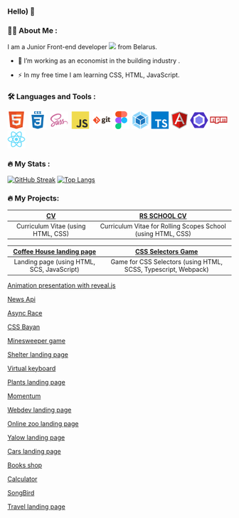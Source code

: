 ### Hello) 👋
### :woman_technologist: About Me :
I am a Junior Front-end developer <img src="https://media.giphy.com/media/WUlplcMpOCEmTGBtBW/giphy.gif" width="30"> from Belarus.

- :telescope: I’m working as an economist in the building industry .

- :zap: In my free time I am learning CSS, HTML, JavaScript.

### :hammer_and_wrench: Languages and Tools :
<div>
  <img src="https://github.com/devicons/devicon/blob/master/icons/html5/html5-original.svg" title="HTML5" alt="HTML" width="40" height="40"/>&nbsp;
  <img src="https://github.com/devicons/devicon/blob/master/icons/css3/css3-plain-wordmark.svg"  title="CSS3" alt="CSS" width="40" height="40"/>&nbsp;
  <img src="https://github.com/devicons/devicon/blob/master/icons/sass/sass-original.svg" title="SASS" alt="SASS" width="40" height="40"/>&nbsp;
  <img src="https://github.com/devicons/devicon/blob/master/icons/javascript/javascript-original.svg" title="JavaScript" alt="JavaScript" width="40" height="40"/>&nbsp;
  <img src="https://github.com/devicons/devicon/blob/master/icons/git/git-original-wordmark.svg" title="Git" **alt="Git" width="40" height="40"/>
  <img src="https://github.com/devicons/devicon/blob/master/icons/figma/figma-original.svg" title="Figma" **alt="Figma" width="40" height="40"/>
  <img src="https://github.com/devicons/devicon/blob/master/icons/webpack/webpack-original.svg" title="Webpack" **alt="Webpack" width="40" height="40"/>
  <img src="https://github.com/devicons/devicon/blob/master/icons/typescript/typescript-original.svg" title="Typescript" **alt="Typescript" width="40" height="40"/>
  <img src="https://github.com/devicons/devicon/blob/master/icons/angularjs/angularjs-original.svg" title="Angular" **alt="Angular" width="40" height="40"/>
  <img src="https://github.com/devicons/devicon/blob/master/icons/eslint/eslint-original.svg" title="ESLint" **alt="ESLint" width="40" height="40"/>
  <img src="https://github.com/devicons/devicon/blob/master/icons/npm/npm-original-wordmark.svg" title="NPM" **alt="NPM" width="40" height="40"/>
  <img src="https://github.com/devicons/devicon/blob/master/icons/react/react-original.svg" title="React" **alt="React" width="40" height="40"/>
</div>

### :fire: My Stats :
[![GitHub Streak](http://github-readme-streak-stats.herokuapp.com?user=anastan588)](https://git.io/streak-stats)
[![Top Langs](https://github-readme-stats.vercel.app/api/top-langs/?username=anastan588&layout=compact)](https://github.com/anuraghazra/github-readme-stats)   

### :fire: My Projects:
|[CV](https://anastan588.github.io/CV/)|   [RS SCHOOL CV](https://anastan588.github.io/rsschool-cv/) |
|                  :----:              |            :----:                                           |        
| Curriculum Vitae (using HTML, CSS)   | Curriculum Vitae for Rolling Scopes School (using HTML, CSS)| 

|[Coffee House landing page](https://anastan588.github.io/coffee-house/)|[CSS Selectors Game](https://anastan588.github.io/css-selectors/css-selectors)|
|                  :----:              |            :----:                                           |        
| Landing page (using HTML, SCS, JavaScript)|Game for CSS Selectors (using HTML, SCSS, Typescript, Webpack)|

[Animation presentation with reveal.js](https://anastan588.github.io/animation-presentation/presentation-reveal/)

[News Api](https://anastan588.github.io/newsApi/newsApi/)

[Async Race](https://anastan588.github.io/async-race/async-race)

[CSS Bayan](https://anastan588.github.io/cssBayan/cssBayan/)

[Minesweeper game](https://anastan588.github.io/minesweeper/)

[Shelter landing page](https://anastan588.github.io/shelter/shelter/pages/main/)

[Virtual keyboard](https://anastan588.github.io/virtual-keyboard/)

[Plants landing page](https://anastan588.github.io/plants/)

[Momentum](https://anastan588.github.io/momentum2/)

[Webdev landing page](https://anastan588.github.io/webdev/)

[Online zoo landing page](https://anastan588.github.io/online-zoo/)

[Yalow landing page](https://anastan588.github.io/yalow/)

[Cars landing page](https://anastan588.github.io/cars/)

[Books shop](https://anastan588.github.io/books-shop/)

[Calculator](https://anastan588.github.io/calculator/)

[SongBird](https://anastan588.github.io/songbird/)

[Travel landing page](https://anastan588.github.io/travel/)

<!--
**anastan588/anastan588** is a ✨ _special_ ✨ repository because its `README.md` (this file) appears on your GitHub profile.

Here are some ideas to get you started:

- 🔭 I’m currently working on ...
- 🌱 I’m currently learning ...
- 👯 I’m looking to collaborate on ...
- 🤔 I’m looking for help with ...
- 💬 Ask me about ...
- 📫 How to reach me: ...
- 😄 Pronouns: ...
- ⚡ Fun fact: ...
-->
